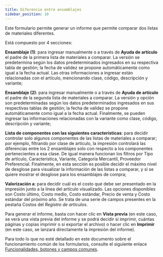 ```yaml
---
title: Diferencia entre ensamblajes 
sidebar_position: 10
---
```


Este formulario permite generar un informe que permite comparar dos listas de materiales diferentes.

Está compuesto por 4 secciones:

**Ensamblaje (1)**: para ingresar manualmente o a través de **Ayuda de artículo** el padre de la primera lista de materiales a comparar. La versión se predetermina según los datos predeterminados ingresados en su respectiva tabla de gestión; la fecha de validez se propone automáticamente como igual a la fecha actual. Las otras informaciones a ingresar están relacionadas con el artículo, mencionando clase, código, descripción y variante;  

**Ensamblaje (2)**: para ingresar manualmente o a través de **Ayuda de artículo** el padre de la segunda lista de materiales a comparar. La versión y opción son predeterminadas según los datos predeterminados ingresados en sus respectivas tablas de gestión; la fecha de validez se propone automáticamente como igual a la fecha actual. Finalmente, se pueden ingresar las informaciones relacionadas con la variante como clase, código, descripción y variante;  

**Lista de componentes con las siguientes características**: para decidir controlar solo algunos componentes de las listas de materiales a comparar; por ejemplo, filtrando por clase de artículo, la impresión controlará las diferencias entre los 2 ensamblajes solo con respecto a los componentes pertenecientes a esa clase. De igual manera funcionan los filtros por Tipo de artículo, Característica, Variante, Categoría Mercantil, Proveedor Preferencial. Finalmente, en esta sección es posible decidir el máximo nivel de desglose para visualizar la información de las listas a comparar, y si se quiere mostrar el desglose para los ensamblajes de compra;  

**Valorización a**: para decidir cuál es el costo que debe ser presentado en la impresión junto a la línea del artículo visualizado. Las opciones disponibles son Costo último, Costo medio, Costo estándar, Precio de venta y Costo estándar del próximo año. Se trata de una serie de campos presentes en la pestaña Costos del *Registro de artículos*.  

Para generar el informe, basta con hacer clic en **Vista previa** (en este caso, se verá una vista previa del informe y se podrá decidir si imprimir, cuántas páginas y copias imprimir o si exportar el archivo) o hacer clic en **Imprimir** (en este caso, se lanzará directamente la impresión del informe).  

Para todo lo que no esté detallado en este documento sobre el funcionamiento común de los formularios, consulte el siguiente enlace [Funcionalidades, botones y campos comunes](/docs/guide/common).
